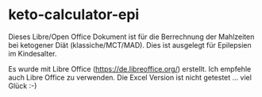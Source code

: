 # keto-calculator-epi

Dieses Libre/Open Office Dokument ist für die Berrechnung der Mahlzeiten bei ketogener Diät (klassiche/MCT/MAD). Dies ist ausgelegt für Epilepsien im Kindesalter.

Es wurde mit Libre Office (https://de.libreoffice.org/) erstellt. Ich empfehle auch Libre Office zu verwenden.
Die Excel Version ist nicht getestet ... viel Glück :-)

